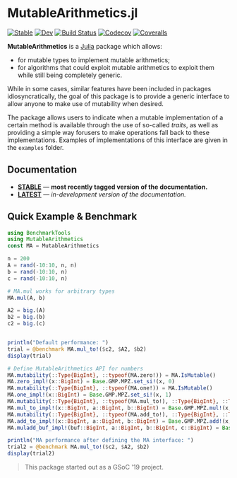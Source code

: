 # MutableArithmetics.jl

[![Stable][docs-stable-img]][docs-stable-url]
[![Dev][docs-latest-img]][docs-latest-url]
[![Build Status](https://travis-ci.com/JuliaOpt/MutableArithmetics.jl.svg?branch=master)](https://travis-ci.com/JuliaOpt/MutableArithmetics.jl)
[![Codecov](https://codecov.io/gh/JuliaOpt/MutableArithmetics.jl/branch/master/graph/badge.svg)](https://codecov.io/gh/JuliaOpt/MutableArithmetics.jl)
[![Coveralls](https://coveralls.io/repos/github/JuliaOpt/MutableArithmetics.jl/badge.svg?branch=master)](https://coveralls.io/github/JuliaOpt/MutableArithmetics.jl?branch=master)

**MutableArithmetics** is a [Julia](http://julialang.org) package which allows:
*   for mutable types to implement mutable arithmetics;
*   for algorithms that could exploit mutable arithmetics to exploit them while still being completely generic.

While in some cases, similar features have been included in packages
idiosyncratically, the goal of this package is to provide a generic interface to
 allow anyone to make use of mutability when desired.

The package allows users to indicate when a mutable implementation of a certain
method is available through the use of so-called *traits*, as well as providing
a simple way forusers to make operations fall back to these implementations.
Examples of implementations of this interface are given in the `examples`
folder.

## Documentation

- [**STABLE**][docs-stable-url] &mdash; **most recently tagged version of the documentation.**
- [**LATEST**][docs-latest-url] &mdash; *in-development version of the documentation.*

## Quick Example & Benchmark

```julia
using BenchmarkTools
using MutableArithmetics
const MA = MutableArithmetics

n = 200
A = rand(-10:10, n, n)
b = rand(-10:10, n)
c = rand(-10:10, n)

# MA.mul works for arbitrary types
MA.mul(A, b)

A2 = big.(A)
b2 = big.(b)
c2 = big.(c)


println("Default performance: ")
trial = @benchmark MA.mul_to!($c2, $A2, $b2)
display(trial)

# Define MutableArithmetics API for numbers
MA.mutability(::Type{BigInt}, ::typeof(MA.zero!)) = MA.IsMutable()
MA.zero_impl!(x::BigInt) = Base.GMP.MPZ.set_si!(x, 0)
MA.mutability(::Type{BigInt}, ::typeof(MA.one!)) = MA.IsMutable()
MA.one_impl!(x::BigInt) = Base.GMP.MPZ.set_si!(x, 1)
MA.mutability(::Type{BigInt}, ::typeof(MA.mul_to!), ::Type{BigInt}, ::Type{BigInt}) = MA.IsMutable()
MA.mul_to_impl!(x::BigInt, a::BigInt, b::BigInt) = Base.GMP.MPZ.mul!(x, a, b)
MA.mutability(::Type{BigInt}, ::typeof(MA.add_to!), ::Type{BigInt}, ::Type{BigInt}) = MA.IsMutable()
MA.add_to_impl!(x::BigInt, a::BigInt, b::BigInt) = Base.GMP.MPZ.add!(x, a, b)
MA.muladd_buf_impl!(buf::BigInt, a::BigInt, b::BigInt, c::BigInt) = Base.GMP.MPZ.add!(a, Base.GMP.MPZ.mul!(buf, b, c))

println("MA performance after defining the MA interface: ")
trial2 = @benchmark MA.mul_to!($c2, $A2, $b2)
display(trial2)
```

> This package started out as a GSoC '19 project.

[docs-stable-img]: https://img.shields.io/badge/docs-stable-blue.svg
[docs-latest-img]: https://img.shields.io/badge/docs-latest-blue.svg
[docs-stable-url]: https://juliaopt.github.io/MutableArithmetics.jl/stable
[docs-latest-url]: https://juliaopt.github.io/MutableArithmetics.jl/latest
